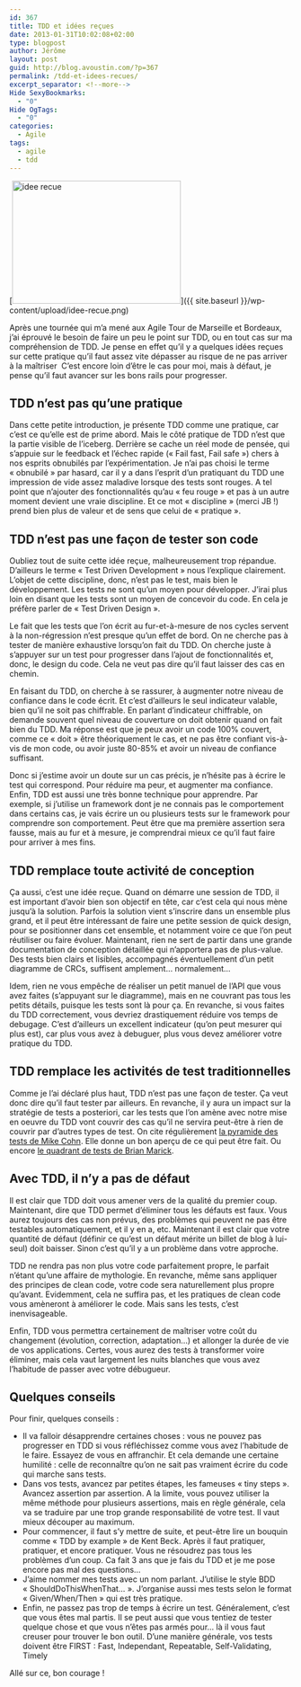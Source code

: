```yaml
---
id: 367
title: TDD et idées reçues
date: 2013-01-31T10:02:08+02:00
type: blogpost
author: Jérôme
layout: post
guid: http://blog.avoustin.com/?p=367
permalink: /tdd-et-idees-recues/
excerpt_separator: <!--more-->
Hide SexyBookmarks:
  - "0"
Hide OgTags:
  - "0"
categories:
  - Agile
tags:
  - agile
  - tdd
---
```


[<img class="alignleft size-medium wp-image-372" alt="idee recue" src="{{ site.baseurl }}/wp-content/upload/idee-recue-300x219.png" width="300" height="219" srcset="{{ site.baseurl }}/wp-content/upload/idee-recue-300x219.png 300w, {{ site.baseurl }}/wp-content/upload/idee-recue.png 450w" sizes="(max-width: 300px) 100vw, 300px" />]({{ site.baseurl }}/wp-content/upload/idee-recue.png)

Après une tournée qui m&rsquo;a mené aux Agile Tour de Marseille et Bordeaux, j&rsquo;ai éprouvé le besoin de faire un peu le point sur TDD, ou en tout cas sur ma compréhension de TDD. Je pense en effet qu&rsquo;il y a quelques idées reçues sur cette pratique qu&rsquo;il faut assez vite dépasser au risque de ne pas arriver à la maîtriser  C&rsquo;est encore loin d&rsquo;être le cas pour moi, mais à défaut, je pense qu&rsquo;il faut avancer sur les bons rails pour progresser.

<!--more-->

## TDD n&rsquo;est pas qu&rsquo;une pratique

Dans cette petite introduction, je présente TDD comme une pratique, car c&rsquo;est ce qu&rsquo;elle est de prime abord. Mais le côté pratique de TDD n&rsquo;est que la partie visible de l&rsquo;iceberg. Derrière se cache un réel mode de pensée, qui s&rsquo;appuie sur le feedback et l&rsquo;échec rapide (« Fail fast, Fail safe ») chers à nos esprits obnubilés par l&rsquo;expérimentation. Je n&rsquo;ai pas choisi le terme « obnubilé » par hasard, car il y a dans l&rsquo;esprit d&rsquo;un pratiquant du TDD une impression de vide assez maladive lorsque des tests sont rouges. A tel point que n&rsquo;ajouter des fonctionnalités qu&rsquo;au « feu rouge » et pas à un autre moment devient une vraie discipline. Et ce mot « discipline » (merci JB !) prend bien plus de valeur et de sens que celui de « pratique ».

## TDD n&rsquo;est pas une façon de tester son code

Oubliez tout de suite cette idée reçue, malheureusement trop répandue. D&rsquo;ailleurs le terme « Test Driven Development » nous l&rsquo;explique clairement. L&rsquo;objet de cette discipline, donc, n&rsquo;est pas le test, mais bien le développement. Les tests ne sont qu&rsquo;un moyen pour développer. J&rsquo;irai plus loin en disant que les tests sont un moyen de concevoir du code. En cela je préfère parler de « Test Driven Design ».

Le fait que les tests que l&rsquo;on écrit au fur-et-à-mesure de nos cycles servent à la non-régression n&rsquo;est presque qu&rsquo;un effet de bord. On ne cherche pas à tester de manière exhaustive lorsqu&rsquo;on fait du TDD. On cherche juste à s&rsquo;appuyer sur un test pour progresser dans l&rsquo;ajout de fonctionnalités et, donc, le design du code. Cela ne veut pas dire qu&rsquo;il faut laisser des cas en chemin.

En faisant du TDD, on cherche à se rassurer, à augmenter notre niveau de confiance dans le code écrit. Et c&rsquo;est d&rsquo;ailleurs le seul indicateur valable, bien qu&rsquo;il ne soit pas chiffrable. En parlant d&rsquo;indicateur chiffrable, on demande souvent quel niveau de couverture on doit obtenir quand on fait bien du TDD. Ma réponse est que je peux avoir un code 100% couvert, comme ce « doit » être théoriquement le cas, et ne pas être confiant vis-à-vis de mon code, ou avoir juste 80-85% et avoir un niveau de confiance suffisant.

Donc si j&rsquo;estime avoir un doute sur un cas précis, je n&rsquo;hésite pas à écrire le test qui correspond. Pour réduire ma peur, et augmenter ma confiance.  
Enfin, TDD est aussi une très bonne technique pour apprendre. Par exemple, si j&rsquo;utilise un framework dont je ne connais pas le comportement dans certains cas, je vais écrire un ou plusieurs tests sur le framework pour comprendre son comportement. Peut être que ma première assertion sera fausse, mais au fur et à mesure, je comprendrai mieux ce qu&rsquo;il faut faire pour arriver à mes fins.

## TDD remplace toute activité de conception

Ça aussi, c&rsquo;est une idée reçue. Quand on démarre une session de TDD, il est important d&rsquo;avoir bien son objectif en tête, car c&rsquo;est cela qui nous mène jusqu&rsquo;à la solution. Parfois la solution vient s&rsquo;inscrire dans un ensemble plus grand, et il peut être intéressant de faire une petite session de quick design, pour se positionner dans cet ensemble, et notamment voire ce que l&rsquo;on peut réutiliser ou faire évoluer. Maintenant, rien ne sert de partir dans une grande documentation de conception détaillée qui n&rsquo;apportera pas de plus-value. Des tests bien clairs et lisibles, accompagnés éventuellement d&rsquo;un petit diagramme de CRCs, suffisent amplement&#8230; normalement&#8230;

Idem, rien ne vous empêche de réaliser un petit manuel de l&rsquo;API que vous avez faites (s&rsquo;appuyant sur le diagramme), mais en ne couvrant pas tous les petits détails, puisque les tests sont là pour ça. En revanche, si vous faites du TDD correctement, vous devriez drastiquement réduire vos temps de debugage. C&rsquo;est d&rsquo;ailleurs un excellent indicateur (qu&rsquo;on peut mesurer qui plus est), car plus vous avez à debuguer, plus vous devez améliorer votre pratique du TDD.

## TDD remplace les activités de test traditionnelles

Comme je l&rsquo;ai déclaré plus haut, TDD n&rsquo;est pas une façon de tester. Ça veut donc dire qu&rsquo;il faut tester par ailleurs. En revanche, il y aura un impact sur la stratégie de tests a posteriori, car les tests que l&rsquo;on amène avec notre mise en oeuvre du TDD vont couvrir des cas qu&rsquo;il ne servira peut-être à rien de couvrir par d&rsquo;autres types de test. On cite régulièrement <a title="Pyramide de tests Mike Cohn" href="http://www.mountaingoatsoftware.com/uploads/blog/Testpyramid.jpg" target="_blank">la pyramide des tests de Mike Cohn</a>. Elle donne un bon aperçu de ce qui peut être fait. Ou encore <a title="Quadrant des tests Brian Marick" href="http://lh3.ggpht.com/_X3kaawac_g4/S3VCgzOuyQI/AAAAAAAAAvw/aww4Ui2N7LU/agile-testing-quadrants.JPG?imgmax=800" target="_blank">le quadrant de tests de Brian Marick</a>.

## Avec TDD, il n&rsquo;y a pas de défaut

Il est clair que TDD doit vous amener vers de la qualité du premier coup. Maintenant, dire que TDD permet d&rsquo;éliminer tous les défauts est faux. Vous aurez toujours des cas non prévus, des problèmes qui peuvent ne pas être testables automatiquement, et il y en a, etc. Maintenant il est clair que votre quantité de défaut (définir ce qu&rsquo;est un défaut mérite un billet de blog à lui-seul) doit baisser. Sinon c&rsquo;est qu&rsquo;il y a un problème dans votre approche.

TDD ne rendra pas non plus votre code parfaitement propre, le parfait n&rsquo;étant qu&rsquo;une affaire de mythologie. En revanche, même sans appliquer des principes de clean code, votre code sera naturellement plus propre qu&rsquo;avant. Evidemment, cela ne suffira pas, et les pratiques de clean code vous amèneront à améliorer le code. Mais sans les tests, c&rsquo;est inenvisageable.

Enfin, TDD vous permettra certainement de maîtriser votre coût du changement (évolution, correction, adaptation&#8230;) et allonger la durée de vie de vos applications. Certes, vous aurez des tests à transformer voire éliminer, mais cela vaut largement les nuits blanches que vous avez l&rsquo;habitude de passer avec votre débugueur.

## Quelques conseils

Pour finir, quelques conseils :

  * Il va falloir désapprendre certaines choses : vous ne pouvez pas progresser en TDD si vous réfléchissez comme vous avez l&rsquo;habitude de le faire. Essayez de vous en affranchir. Et cela demande une certaine humilité : celle de reconnaître qu&rsquo;on ne sait pas vraiment écrire du code qui marche sans tests.
  * Dans vos tests, avancez par petites étapes, les fameuses « tiny steps ». Avancez assertion par assertion. A la limite, vous pouvez utiliser la même méthode pour plusieurs assertions, mais en règle générale, cela va se traduire par une trop grande responsabilité de votre test. Il vaut mieux découper au maximum.
  * Pour commencer, il faut s&rsquo;y mettre de suite, et peut-être lire un bouquin comme « TDD by example » de Kent Beck. Après il faut pratiquer, pratiquer, et encore pratiquer. Vous ne résoudrez pas tous les problèmes d&rsquo;un coup. Ca fait 3 ans que je fais du TDD et je me pose encore pas mal des questions&#8230;
  * J&rsquo;aime nommer mes tests avec un nom parlant. J&rsquo;utilise le style BDD « ShouldDoThisWhenThat&#8230; ». J&rsquo;organise aussi mes tests selon le format « Given/When/Then » qui est très pratique.
  * Enfin, ne passez pas trop de temps à écrire un test. Généralement, c&rsquo;est que vous êtes mal partis. Il se peut aussi que vous tentiez de tester quelque chose et que vous n&rsquo;êtes pas armés pour&#8230; là il vous faut creuser pour trouver le bon outil. D&rsquo;une manière générale, vos tests doivent être FIRST : Fast, Independant, Repeatable, Self-Validating, Timely

Allé sur ce, bon courage !

